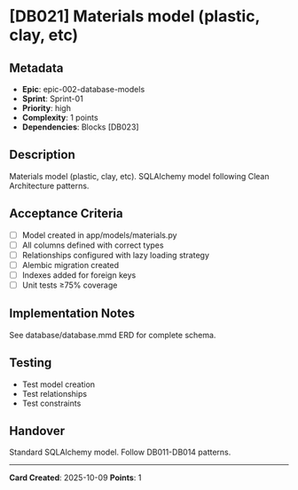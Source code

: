 # [DB021] Materials model (plastic, clay, etc)

## Metadata

- **Epic**: epic-002-database-models
- **Sprint**: Sprint-01
- **Priority**: high
- **Complexity**: 1 points
- **Dependencies**: Blocks [DB023]

## Description

Materials model (plastic, clay, etc). SQLAlchemy model following Clean Architecture patterns.

## Acceptance Criteria

- [ ] Model created in app/models/materials.py
- [ ] All columns defined with correct types
- [ ] Relationships configured with lazy loading strategy
- [ ] Alembic migration created
- [ ] Indexes added for foreign keys
- [ ] Unit tests ≥75% coverage

## Implementation Notes

See database/database.mmd ERD for complete schema.

## Testing

- Test model creation
- Test relationships
- Test constraints

## Handover

Standard SQLAlchemy model. Follow DB011-DB014 patterns.

---
**Card Created**: 2025-10-09
**Points**: 1
